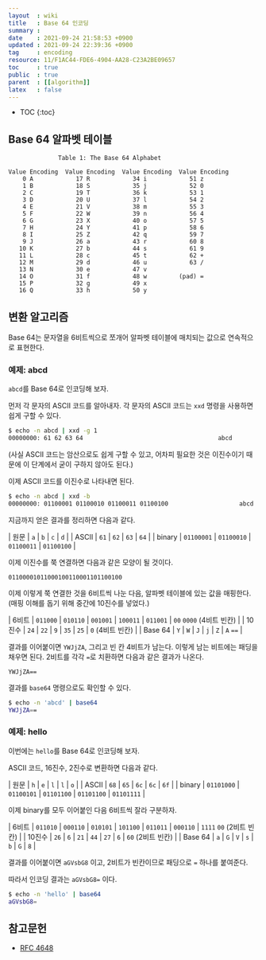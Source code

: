 ```yaml
---
layout  : wiki
title   : Base 64 인코딩
summary : 
date    : 2021-09-24 21:58:53 +0900
updated : 2021-09-24 22:39:36 +0900
tag     : encoding
resource: 11/F1AC44-FDE6-4904-AA28-C23A2BE09657
toc     : true
public  : true
parent  : [[algorithm]]
latex   : false
---
```

* TOC
{:toc}

## Base 64 알파벳 테이블

```
              Table 1: The Base 64 Alphabet

Value Encoding  Value Encoding  Value Encoding  Value Encoding
    0 A            17 R            34 i            51 z
    1 B            18 S            35 j            52 0
    2 C            19 T            36 k            53 1
    3 D            20 U            37 l            54 2
    4 E            21 V            38 m            55 3
    5 F            22 W            39 n            56 4
    6 G            23 X            40 o            57 5
    7 H            24 Y            41 p            58 6
    8 I            25 Z            42 q            59 7
    9 J            26 a            43 r            60 8
   10 K            27 b            44 s            61 9
   11 L            28 c            45 t            62 +
   12 M            29 d            46 u            63 /
   13 N            30 e            47 v
   14 O            31 f            48 w         (pad) =
   15 P            32 g            49 x
   16 Q            33 h            50 y
```

## 변환 알고리즘

Base 64는 문자열을 6비트씩으로 쪼개어 알파벳 테이블에 매치되는 값으로 연속적으로 표현한다.

### 예제: abcd

`abcd`를 Base 64로 인코딩해 보자.

먼저 각 문자의 ASCII 코드를 알아내자.
각 문자의 ASCII 코드는 `xxd` 명령을 사용하면 쉽게 구할 수 있다.

```sh
$ echo -n abcd | xxd -g 1
00000000: 61 62 63 64                                      abcd
```

(사실 ASCII 코드는 암산으로도 쉽게 구할 수 있고, 어차피 필요한 것은 이진수이기 때문에 이 단계에서 굳이 구하지 않아도 된다.)

이제 ASCII 코드를 이진수로 나타내면 된다.


```sh
$ echo -n abcd | xxd -b
00000000: 01100001 01100010 01100011 01100100                    abcd
```

지금까지 얻은 결과를 정리하면 다음과 같다.

| 원문   | `a`        | `b`        | `c`        | `d`        |
| ASCII  | `61`       | `62`       | `63`       | `64`       |
| binary | `01100001` | `01100010` | `01100011` | `01100100` |

이제 이진수를 쭉 연결하면 다음과 같은 모양이 될 것이다.

`01100001011000100110001101100100`

이제 이렇게 쭉 연결한 것을 6비트씩 나눈 다음, 알파벳 테이블에 있는 값을 매핑한다. (매핑 이해를 돕기 위해 중간에 10진수를 넣었다.)

| 6비트   | `011000` | `010110` | `001001` | `100011` | `011001` | `00` `0000` (4비트 빈칸) |
| 10진수  | `24`     | `22`     | `9`      | `35`     | `25`     | `0` (4비트 빈칸)         |
| Base 64 | `Y`      | `W`      | `J`      | `j`      | `Z`      | `A` `==`                 |

결과를 이어붙이면 `YWJjZA`, 그리고 빈 칸 4비트가 남는다. 이렇게 남는 비트에는 패딩을 채우면 된다.
2비트를 각각 `=`로 치환하면 다음과 같은 결과가 나온다.

`YWJjZA==`

결과를 `base64` 명령으로도 확인할 수 있다.

```sh
$ echo -n 'abcd' | base64 
YWJjZA==
```

### 예제: hello

이번에는 `hello`를 Base 64로 인코딩해 보자.

ASCII 코드, 16진수, 2진수로 변환하면 다음과 같다.

| 원문   | `h`        | `e`        | `l`        | `l`        | `o`        |
| ASCII  | `68`       | `65`       | `6c`       | `6c`       | `6f`       |
| binary | `01101000` | `01100101` | `01101100` | `01101100` | `01101111` |

이제 binary를 모두 이어붙인 다음 6비트씩 잘라 구분하자.


| 6비트   | `011010` | `000110` | `010101` | `101100` | `011011` | `000110` | `1111` `00` (2비트 빈칸) |
| 10진수  | `26`     | `6`      | `21`     | `44`     | `27`     | `6`      | `60` (2비트 빈칸)        |
| Base 64 | `a`      | `G`      | `V`      | `s`      | `b`      | `G`      | `8`                      |

결과를 이어붙이면 `aGVsbG8` 이고, 2비트가 빈칸이므로 패딩으로 `=` 하나를 붙여준다.

따라서 인코딩 결과는 `aGVsbG8=` 이다.

```sh
$ echo -n 'hello' | base64
aGVsbG8=
```

## 참고문헌

- [RFC 4648]( https://datatracker.ietf.org/doc/html/rfc4648 )



